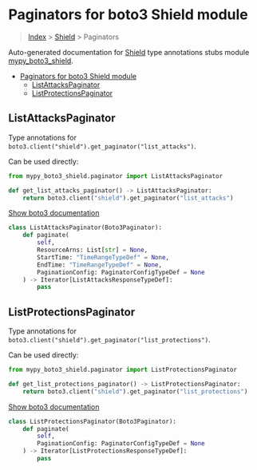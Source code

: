 # Paginators for boto3 Shield module

> [Index](../README.md) > [Shield](./README.md) > Paginators

Auto-generated documentation for [Shield](https://boto3.amazonaws.com/v1/documentation/api/latest/reference/services/shield.html#Shield)
type annotations stubs module [mypy_boto3_shield](https://pypi.org/project/mypy-boto3-shield/).

- [Paginators for boto3 Shield module](#paginators-for-boto3-shield-module)
  - [ListAttacksPaginator](#listattackspaginator)
  - [ListProtectionsPaginator](#listprotectionspaginator)

## ListAttacksPaginator

Type annotations for `boto3.client("shield").get_paginator("list_attacks")`.

Can be used directly:

```python
from mypy_boto3_shield.paginator import ListAttacksPaginator

def get_list_attacks_paginator() -> ListAttacksPaginator:
    return boto3.client("shield").get_paginator("list_attacks")
```

[Show boto3 documentation](https://boto3.amazonaws.com/v1/documentation/api/latest/reference/services/shield.html#Shield.Paginator.ListAttacks)

```python
class ListAttacksPaginator(Boto3Paginator):
    def paginate(
        self,
        ResourceArns: List[str] = None,
        StartTime: "TimeRangeTypeDef" = None,
        EndTime: "TimeRangeTypeDef" = None,
        PaginationConfig: PaginatorConfigTypeDef = None
    ) -> Iterator[ListAttacksResponseTypeDef]:
        pass
```
## ListProtectionsPaginator

Type annotations for `boto3.client("shield").get_paginator("list_protections")`.

Can be used directly:

```python
from mypy_boto3_shield.paginator import ListProtectionsPaginator

def get_list_protections_paginator() -> ListProtectionsPaginator:
    return boto3.client("shield").get_paginator("list_protections")
```

[Show boto3 documentation](https://boto3.amazonaws.com/v1/documentation/api/latest/reference/services/shield.html#Shield.Paginator.ListProtections)

```python
class ListProtectionsPaginator(Boto3Paginator):
    def paginate(
        self,
        PaginationConfig: PaginatorConfigTypeDef = None
    ) -> Iterator[ListProtectionsResponseTypeDef]:
        pass
```